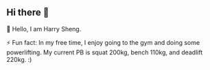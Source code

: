 ## Hi there 👋

<!--
**Harry-Sheng/harry-sheng** is a ✨ _special_ ✨ repository because its `README.md` (this file) appears on your GitHub profile.

Here are some ideas to get you started:

- 🔭 I’m currently working on ...
- 🌱 I’m currently learning ...
- 👯 I’m looking to collaborate on ...
- 🤔 I’m looking for help with ...
- 💬 Ask me about ...
- 📫 How to reach me: ...
- 😄 Pronouns: ...
- ⚡ Fun fact: ...
-->

👋 Hello, I am Harry Sheng.

⚡ Fun fact: In my free time, I enjoy going to the gym and doing some powerlifting. My current PB is squat 200kg, bench 110kg, and deadlift 220kg. :)
